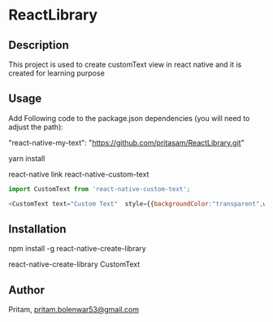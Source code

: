 # ReactLibrary


## Description

This project is used to create customText view in react native and it is created for learning purpose

## Usage

Add Following code to the package.json dependencies (you will need to adjust the path):

"react-native-my-text": "https://github.com/pritasam/ReactLibrary.git"

yarn install

react-native link react-native-custom-text

```javascript
import CustomText from 'react-native-custom-text';

<CustomText text="Custom Text"  style={{backgroundColor:"transparent",width: 100, height: 30}}/>


```




## Installation

npm install -g react-native-create-library

react-native-create-library CustomText


## Author

Pritam, pritam.bolenwar53@gmail.com


